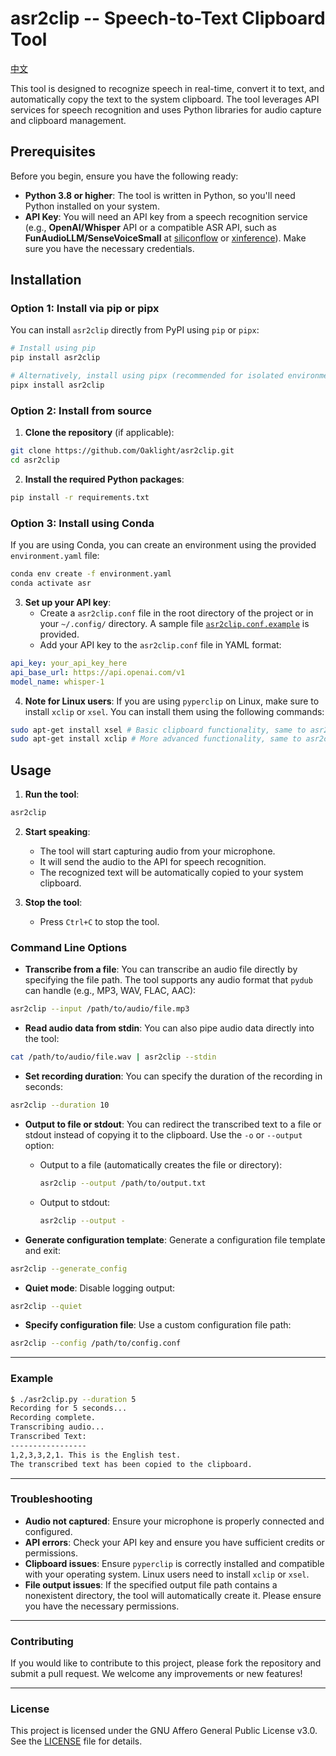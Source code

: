 # asr2clip -- Speech-to-Text Clipboard Tool

[中文](README_zh.md)

This tool is designed to recognize speech in real-time, convert it to text, and automatically copy the text to the system clipboard. The tool leverages API services for speech recognition and uses Python libraries for audio capture and clipboard management.

## Prerequisites

Before you begin, ensure you have the following ready:

- **Python 3.8 or higher**: The tool is written in Python, so you'll need Python installed on your system.
- **API Key**: You will need an API key from a speech recognition service (e.g., **OpenAI/Whisper** API or a compatible ASR API, such as **FunAudioLLM/SenseVoiceSmall** at [siliconflow](https://siliconflow.cn/) or [xinference](https://inference.readthedocs.io/en/latest/)). Make sure you have the necessary credentials.

## Installation

### Option 1: Install via pip or pipx

You can install `asr2clip` directly from PyPI using `pip` or `pipx`:

```bash
# Install using pip
pip install asr2clip

# Alternatively, install using pipx (recommended for isolated environments)
pipx install asr2clip
```

### Option 2: Install from source

1. **Clone the repository** (if applicable):

```bash
git clone https://github.com/Oaklight/asr2clip.git
cd asr2clip
```

2. **Install the required Python packages**:

```bash
pip install -r requirements.txt
```

### Option 3: Install using Conda

If you are using Conda, you can create an environment using the provided `environment.yaml` file:

```bash
conda env create -f environment.yaml
conda activate asr
```

3. **Set up your API key**:
   - Create a `asr2clip.conf` file in the root directory of the project or in your `~/.config/` directory. A sample file [`asr2clip.conf.example`](asr2clip.conf.example) is provided.
   - Add your API key to the `asr2clip.conf` file in YAML format:

```yaml
api_key: your_api_key_here
api_base_url: https://api.openai.com/v1
model_name: whisper-1
```

4. **Note for Linux users**:
If you are using `pyperclip` on Linux, make sure to install `xclip` or `xsel`. You can install them using the following commands:

```bash
sudo apt-get install xsel # Basic clipboard functionality, same to asr2clip
sudo apt-get install xclip # More advanced functionality, same to asr2clip
```

## Usage

1. **Run the tool**:

```bash
asr2clip
```

2. **Start speaking**:
   - The tool will start capturing audio from your microphone.
   - It will send the audio to the API for speech recognition.
   - The recognized text will be automatically copied to your system clipboard.

3. **Stop the tool**:
   - Press `Ctrl+C` to stop the tool.

### Command Line Options

- **Transcribe from a file**:
  You can transcribe an audio file directly by specifying the file path. The tool supports any audio format that `pydub` can handle (e.g., MP3, WAV, FLAC, AAC):

```bash
asr2clip --input /path/to/audio/file.mp3
```

- **Read audio data from stdin**:
  You can also pipe audio data directly into the tool:

```bash
cat /path/to/audio/file.wav | asr2clip --stdin
```

- **Set recording duration**:
  You can specify the duration of the recording in seconds:

```bash
asr2clip --duration 10
```

- **Output to file or stdout**:
  You can redirect the transcribed text to a file or stdout instead of copying it to the clipboard. Use the `-o` or `--output` option:
  - Output to a file (automatically creates the file or directory):
    ```bash
    asr2clip --output /path/to/output.txt
    ```
  - Output to stdout:
    ```bash
    asr2clip --output -
    ```

- **Generate configuration template**:
  Generate a configuration file template and exit:

```bash
asr2clip --generate_config
```

- **Quiet mode**:
  Disable logging output:

```bash
asr2clip --quiet
```

- **Specify configuration file**:
  Use a custom configuration file path:

```bash
asr2clip --config /path/to/config.conf
```

---

### Example

```bash
$ ./asr2clip.py --duration 5
Recording for 5 seconds...
Recording complete.
Transcribing audio...
Transcribed Text:
-----------------
1,2,3,3,2,1. This is the English test.
The transcribed text has been copied to the clipboard.
```

---

### Troubleshooting

- **Audio not captured**: Ensure your microphone is properly connected and configured.
- **API errors**: Check your API key and ensure you have sufficient credits or permissions.
- **Clipboard issues**: Ensure `pyperclip` is correctly installed and compatible with your operating system. Linux users need to install `xclip` or `xsel`.
- **File output issues**: If the specified output file path contains a nonexistent directory, the tool will automatically create it. Please ensure you have the necessary permissions.

---

### Contributing

If you would like to contribute to this project, please fork the repository and submit a pull request. We welcome any improvements or new features!

---

### License

This project is licensed under the GNU Affero General Public License v3.0. See the [LICENSE](LICENSE) file for details.